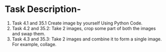 # Task Description-
1. Task 4.1 and 35.1 Create image by yourself Using Python Code.
2. Task 4.2 and 35.2: Take 2 images, crop some part of both the images and swap them. 
3. Task 4.3 and 35.3: Take 2 images and combine it to form a single image. For example, collage.
